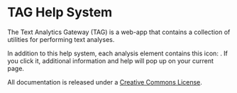 # TAG Help System

The Text Analytics Gateway (TAG) is a web-app that contains a
collection of utilities for performing text analyses.

In addition to this help system, each analysis element contains this
icon:
<i title='Help' class='glyphicon glyphicon-question-sign'></i>.
If you click it, additional information and help will pop up on your
current page.

All documentation is released under a
<a href="http://creativecommons.org/licenses/by-sa/4.0/" target="_blank">Creative Commons License</a>.


